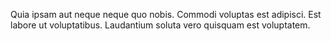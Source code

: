 Quia ipsam aut neque neque quo nobis. Commodi voluptas est adipisci. Est labore ut voluptatibus. Laudantium soluta vero quisquam est voluptatem.